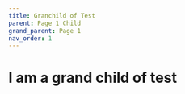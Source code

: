 ```yaml
---
title: Granchild of Test
parent: Page 1 Child
grand_parent: Page 1
nav_order: 1
---
```


# I am a grand child of test
